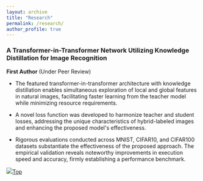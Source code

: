 ```yaml
---
layout: archive
title: "Research"
permalink: /research/
author_profile: true
---
```



### A Transformer-in-Transformer Network Utilizing Knowledge Distillation for Image Recognition
**First Author** (Under Peer Review)

* The featured transformer-in-transformer architecture with knowledge distillation enables simultaneous exploration of local and global features in natural images, facilitating faster learning from the teacher model while minimizing resource requirements.

* A novel loss function was developed to harmonize teacher and student losses, addressing the unique characteristics of hybrid-labeled images and enhancing the proposed model's effectiveness.

* Rigorous evaluations conducted across MNIST, CIFAR10, and CIFAR100 datasets substantiate the effectiveness of the proposed approach. The empirical validation reveals noteworthy improvements in execution speed and accuracy, firmly establishing a performance benchmark.


[<img src="https://img.icons8.com/emoji/24/000000/up-arrow-emoji.png"/>](https://tauhiddewan.github.io/research/#)[Top](https://tauhiddewan.github.io/research/#)